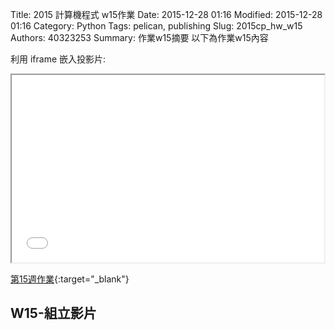 Title: 2015 計算機程式 w15作業
Date: 2015-12-28 01:16
Modified: 2015-12-28 01:16
Category: Python
Tags: pelican, publishing
Slug: 2015cp_hw_w15
Authors: 40323253
Summary: 作業w15摘要
以下為作業w15內容

利用 iframe 嵌入投影片:

<iframe src="40323253_cp_w15.html" width="500" height="300"></iframe>

[第15週作業](40323253_cp_w15.html){:target="_blank"}

<h2>W15-組立影片</h2>